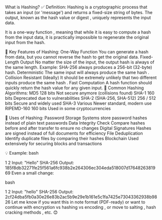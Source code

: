 What is Hashing?
✅ Definition:
Hashing is a cryptographic process that takes an input (or 'message') and returns a fixed-size string of bytes. The output, known as the hash value or digest , uniquely represents the input data.

It is a one-way function , meaning that while it is easy to compute a hash from the input data, it is practically impossible to regenerate the original input from the hash.

🔐 Key Features of Hashing:
One-Way Function
You can generate a hash from data, but you cannot reverse the hash to get the original data.
Fixed-Length Output
No matter the size of the input, the output hash is always of the same length.
Example: SHA-256 always produces a 256-bit (32-byte) hash.
Deterministic
The same input will always produce the same hash .
Collision Resistant (Ideally)
It should be extremely unlikely that two different inputs produce the same hash .
Fast Computation
A hash function should quickly return the hash value for any given input.
📌 Common Hashing Algorithms:
MD5
128 bits
Not secure anymore (collisions found)
SHA-1
160 bits
Deprecated due to vulnerabilities
SHA-2 (SHA-256, SHA-512)
256 / 512 bits
Secure and widely used
SHA-3
Various
Newer standard, modern use
RIPEMD-160
160 bits
Used in some cryptocurrencies

🧾 Uses of Hashing:
Password Storage
Systems store password hashes instead of plain text passwords
Data Integrity Check
Compare hashes before and after transfer to ensure no changes
Digital Signatures
Hashes are signed instead of full documents for efficiency
File Deduplication
Identify duplicate files by comparing their hashes
Blockchain
Used extensively for securing blocks and transactions

💡 Example:
bash


1
2
Input: "Hello"
SHA-256 Output: 185f8db32271fe25f561a6fc938b2e264306ec304eda518007d1764826381969
Even a small change:

bash


1
2
Input: "hello"
SHA-256 Output: 2cf24dba5fb0a30e26e83b2ac5b9e29e1b161e5c1fa7425e73043362938b9826
Let me know if you want this in note format (PDF-ready) or want to continue with encryption vs hashing vs encoding , or move to salting , hash cracking methods , etc. 😊
